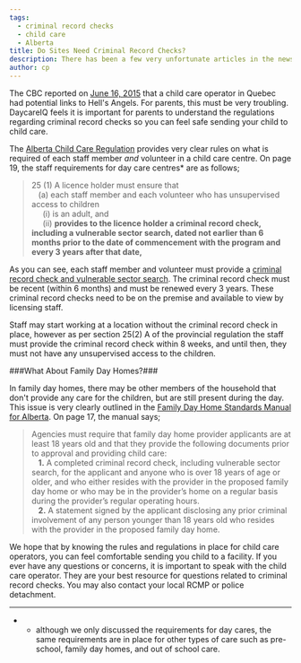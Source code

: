 ```yaml
---
tags:
  - criminal record checks
  - child care
  - Alberta
title: Do Sites Need Criminal Record Checks?
description: There has been a few very unfortunate articles in the news lately.  We feel it is important that parents know the rules regarding criminal record checks for child care operators.
author: cp
---
```

The CBC reported on [June 16, 2015](http://www.cbc.ca/news/canada/montreal/owner-of-publicly-subsidized-quebec-daycares-has-close-ties-to-criminals-1.3115694) that a child care operator in Quebec had potential links to Hell's Angels.  For parents, this must be very troubling.  DaycareIQ feels it is important for parents to understand the regulations regarding criminal record checks so you can feel safe sending your child to child care.

The [Alberta Child Care Regulation](http://www.qp.alberta.ca/documents/Regs/2008_143.pdf) provides very clear rules on what is required of each staff member *and* volunteer in a child care centre.  On page 19, the staff requirements for day care centres* are as follows;

>25 (1) A licence holder must ensure that  
 &nbsp;&nbsp;&nbsp;(a) each staff member and each volunteer who has unsupervised access to children  
 &nbsp;&nbsp;&nbsp;&nbsp;&nbsp;(i) is an adult, and  
 &nbsp;&nbsp;&nbsp;&nbsp;&nbsp;(ii) **provides to the licence holder a criminal record check, including a vulnerable sector search, dated not earlier than 6 months prior to the date of commencement with the program and every 3 years after that date,**
 
 As you can see, each staff member and volunteer must provide a [criminal record check and vulnerable sector search](http://www.rcmp-grc.gc.ca/cr-cj/index-eng.htm).  The criminal record check must be recent (within 6 months) and must be renewed every 3 years.  These criminal record checks need to be on the premise and available to view by licensing staff.
 
Staff may start working at a location without the criminal record check in place, however as per section 25(2) A of the provincial regulation the staff must provide the criminal record check within 8 weeks, and until then, they must not have any unsupervised access to the children.

###What About Family Day Homes?###

In family day homes, there may be other members of the household that don't provide any care for the children, but are still present during the day.  This issue is very clearly outlined in the [Family Day Home Standards Manual for Alberta](http://humanservices.alberta.ca/documents/family-day-home-standards-manual.pdf).  On page 17, the manual says;

>Agencies must require that family day home provider applicants are at least 18 years old and that they provide the following documents prior to approval and providing child care:  
&nbsp;&nbsp;&nbsp;**1.** A completed criminal record check, including vulnerable sector search, for the applicant and anyone who is over 18 years of age or older, and who either resides with the provider in the proposed family day home or who may be in the provider’s home on a regular basis during the provider’s regular operating hours.  
&nbsp;&nbsp;&nbsp;**2.** A statement signed by the applicant disclosing any prior criminal involvement of any person younger than 18 years old who resides with the provider in the proposed family day home.  

We hope that by knowing the rules and regulations in place for child care operators, you can feel comfortable sending you child to a facility.  If you ever have any questions or concerns, it is important to speak with the child care operator.  They are your best resource for questions related to criminal record checks.  You may also contact your local RCMP or police detachment. 
 
 ---------------
 * - although we only discussed the requirements for day cares, the same requirements are in place for other types of care such as pre-school, family day homes, and out of school care.
